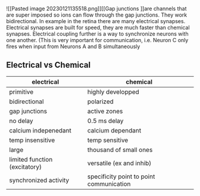 ![[Pasted image 20230121135518.png]][[Gap junctions ]]are channels that are super imposed so ions can flow through the gap junctions. They work bidirectional. In example in the retina there are many electrical synapses. Electrical synapses are built for speed, they are much faster than chemical synapses. Electrical coupling further is a way to synchronize neurons with one another. (This is very important for communication, i.e. Neuron C only fires when input from Neurons A and B simultaneously

## Electrical vs Chemical
|electrical|chemical|
|----------|---------|
| primitive|highly developped |
|bidirectional |polarized |
|gap junctions | active zones|
|no delay |0.5 ms delay |
|calcium indepenedant |calcium dependant |
|temp insensitive | temp sensitive|
|large | thousand of small ones|
|limited function (excitatory) | versatile (ex and inhib)|
| synchronized activity|specificity point to point communication |
